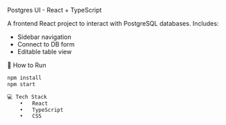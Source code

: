  Postgres UI - React + TypeScript

A frontend React project to interact with PostgreSQL databases. Includes:
- Sidebar navigation
- Connect to DB form
- Editable table view

🚀 How to Run

```bash
npm install
npm start

💻 Tech Stack
	•	React
	•	TypeScript
	•	CSS
